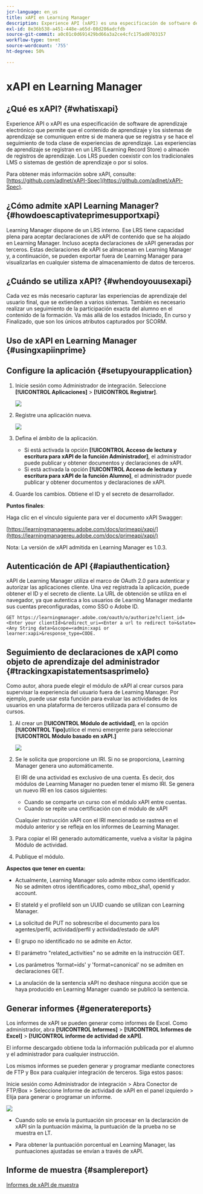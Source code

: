 ```yaml
---
jcr-language: en_us
title: xAPI en Learning Manager
description: Experience API (xAPI) es una especificación de software de aprendizaje electrónico que permite que el contenido de aprendizaje y los sistemas de aprendizaje se comuniquen entre sí de forma que se registren y se realice un seguimiento de todos los tipos de experiencias de aprendizaje.
exl-id: 8e36b538-a451-448e-a65d-08d286adcfdb
source-git-commit: a0c01c0d691429bd66a3a2ce4cfc175ad0703157
workflow-type: tm+mt
source-wordcount: '755'
ht-degree: 50%

---
```


# xAPI en Learning Manager

## ¿Qué es xAPI? {#whatisxapi}

Experience API o xAPI es una especificación de software de aprendizaje electrónico que permite que el contenido de aprendizaje y los sistemas de aprendizaje se comuniquen entre si de manera que se registra y se hace el seguimiento de toda clase de experiencias de aprendizaje. Las experiencias de aprendizaje se registran en un LRS (Learning Record Store) o almacén de registros de aprendizaje. Los LRS pueden coexistir con los tradicionales LMS o sistemas de gestión de aprendizaje o por si solos.

Para obtener más información sobre xAPI, consulte: [https://github.com/adlnet/xAPI-Spec](https://github.com/adlnet/xAPI-Spec).

## ¿Cómo admite xAPI Learning Manager? {#howdoescaptivateprimesupportxapi}

Learning Manager dispone de un LRS interno. Ese LRS tiene capacidad plena para aceptar declaraciones de xAPI de contenido que se ha alojado en Learning Manager. Incluso acepta declaraciones de xAPI generadas por terceros. Estas declaraciones de xAPI se almacenan en Learning Manager y, a continuación, se pueden exportar fuera de Learning Manager para visualizarlas en cualquier sistema de almacenamiento de datos de terceros.

## ¿Cuándo se utiliza xAPI? {#whendoyouusexapi}

Cada vez es más necesario capturar las experiencias de aprendizaje del usuario final, que se extienden a varios sistemas.  También es necesario realizar un seguimiento de la participación exacta del alumno en el contenido de la formación. Va más allá de los estados Iniciado, En curso y Finalizado, que son los únicos atributos capturados por SCORM.

## Uso de xAPI en Learning Manager {#usingxapiinprime}

## Configure la aplicación {#setupyourapplication}

1. Inicie sesión como Administrador de integración. Seleccione **[!UICONTROL Aplicaciones]** > **[!UICONTROL Registrar]**.

   ![](assets/appregistration.png)

1. Registre una aplicación nueva.

   ![](assets/appregistration.png)

1. Defina el ámbito de la aplicación.

   * Si está activada la opción **[!UICONTROL Acceso de lectura y escritura para xAPI de la función Administrador]**, el administrador puede publicar y obtener documentos y declaraciones de xAPI.
   * Si está activada la opción **[!UICONTROL Acceso de lectura y escritura para xAPI de la función Alumno]**, el administrador puede publicar y obtener documentos y declaraciones de xAPI.

1. Guarde los cambios. Obtiene el ID y el secreto de desarrollador.

**Puntos finales**:

Haga clic en el vínculo siguiente para ver el documento xAPI Swagger:

[https://learningmanagereu.adobe.com/docs/primeapi/xapi/](https://learningmanagereu.adobe.com/docs/primeapi/xapi/)

Nota: La versión de xAPI admitida en Learning Manager es 1.0.3.

## Autenticación de API {#apiauthentication}

xAPI de Learning Manager utiliza el marco de OAuth 2.0 para autenticar y autorizar las aplicaciones cliente. Una vez registrada la aplicación, puede obtener el ID y el secreto de cliente. La URL de obtención se utiliza en el navegador, ya que autentica a los usuarios de Learning Manager mediante sus cuentas preconfiguradas, como SSO o Adobe ID.

```
GET https://learningmanager.adobe.com/oauth/o/authorize?client_id=<Enter your clientId>&redirect_uri=<Enter a url to redirect to>&state=<Any String data>&scope=<admin:xapi or learner:xapi>&response_type=CODE.
```

## Seguimiento de declaraciones de xAPI como objeto de aprendizaje del administrador {#trackingxapistatementsasprimelo}

Como autor, ahora puede elegir el módulo de xAPI al crear cursos para supervisar la experiencia del usuario fuera de Learning Manager. Por ejemplo, puede usar esta función para evaluar las actividades de los usuarios en una plataforma de terceros utilizada para el consumo de cursos.

1. Al crear un **[!UICONTROL Módulo de actividad]**, en la opción **[!UICONTROL Tipo]**&#x200B;utilice el menú emergente para seleccionar **[!UICONTROL Módulo basado en xAPI.]**

   ![](assets/xapimodulecreation.png)

1. Se le solicita que proporcione un IRI. Si no se proporciona, Learning Manager genera uno automáticamente.

   El IRI de una actividad es exclusivo de una cuenta. Es decir, dos módulos de Learning Manager no pueden tener el mismo IRI. Se genera un nuevo IRI en los casos siguientes:

   * Cuando se comparte un curso con el módulo xAPI entre cuentas.
   * Cuando se repite una certificación con el módulo de xAPI



   Cualquier instrucción xAPI con el IRI mencionado se rastrea en el módulo anterior y se refleja en los informes de Learning Manager.

1. Para copiar el IRI generado automáticamente, vuelva a visitar la página Módulo de actividad.
1. Publique el módulo.

**Aspectos que tener en cuenta:**

* Actualmente, Learning Manager solo admite mbox como identificador. No se admiten otros identificadores, como mboz_sha1, openid y account.

* El stateId y el profileId son un UUID cuando se utilizan con Learning Manager.
* La solicitud de PUT no sobrescribe el documento para los agentes/perfil, actividad/perfil y actividad/estado de xAPI
* El grupo no identificado no se admite en Actor.
* El parámetro &quot;related_activities&quot; no se admite en la instrucción GET.
* Los parámetros &#39;format=ids&#39; y &#39;format=canonical&#39; no se admiten en declaraciones GET.
* La anulación de la sentencia xAPI no deshace ninguna acción que se haya producido en Learning Manager cuando se publicó la sentencia.

## Generar informes {#generatereports}

Los informes de xAPI se pueden generar como informes de Excel. Como administrador, abra **[!UICONTROL Informes]** > **[!UICONTROL Informes de Excel]** > **[!UICONTROL informe de actividad de xAPI]**.

El informe descargado obtiene toda la información publicada por el alumno y el administrador para cualquier instrucción.

Los mismos informes se pueden generar y programar mediante conectores de FTP y Box para cualquier integración de terceros. Siga estos pasos:

Inicie sesión como Administrador de integración > Abra Conector de FTP/Box > Seleccione Informe de actividad de xAPI en el panel izquierdo > Elija para generar o programar un informe.

![](assets/xapischedule.png)

* Cuando solo se envía la puntuación sin procesar en la declaración de xAPI sin la puntuación máxima, la puntuación de la prueba no se muestra en LT.

* Para obtener la puntuación porcentual en Learning Manager, las puntuaciones ajustadas se envían a través de xAPI.

## Informe de muestra {#samplereport}

[Informes de xAPI de muestra](assets/xapireport8842560559890766717csv.zip)
